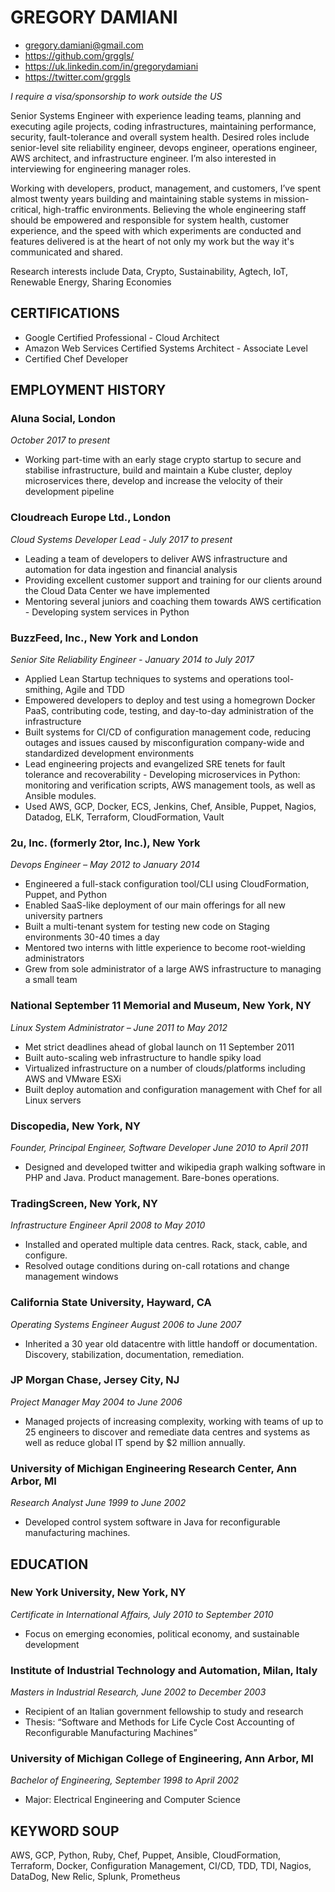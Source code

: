 # GREGORY DAMIANI

 - gregory.damiani@gmail.com
 - https://github.com/grggls/
 - https://uk.linkedin.com/in/gregorydamiani
 - https://twitter.com/grggls

*I require a visa/sponsorship to work outside the US*

Senior Systems Engineer with experience leading teams, planning and executing agile projects, coding infrastructures, maintaining performance, security, fault-tolerance and overall system health. Desired roles include senior-level site reliability engineer, devops engineer, operations engineer, AWS architect, and infrastructure engineer. I’m also interested in interviewing for engineering manager roles.

Working with developers, product, management, and customers, I’ve spent almost twenty years building and maintaining stable systems in mission-critical, high-traffic environments. Believing the whole engineering staff should be empowered and responsible for system health, customer experience, and the speed with which experiments are conducted and features delivered is at the heart of not only my work but the way it's communicated and shared.

Research interests include Data, Crypto, Sustainability, Agtech, IoT, Renewable Energy, Sharing Economies

## CERTIFICATIONS
 - Google Certified Professional - Cloud Architect
 - Amazon Web Services Certified Systems Architect - Associate Level
 - Certified Chef Developer

## EMPLOYMENT HISTORY
### Aluna Social, London
*October 2017 to present*
 - Working part-time with an early stage crypto startup to secure and stabilise infrastructure, build and maintain a Kube cluster, deploy microservices there, develop and increase the velocity of their development pipeline

### Cloudreach Europe Ltd., London
*Cloud Systems Developer Lead - July 2017 to present*
 - Leading a team of developers to deliver AWS infrastructure and automation for data ingestion and financial analysis
 - Providing excellent customer support and training for our clients around the Cloud Data Center we have implemented
 - Mentoring several juniors and coaching them towards AWS certification - Developing system services in Python

### BuzzFeed, Inc., New York and London
*Senior Site Reliability Engineer - January 2014 to July 2017*
 - Applied Lean Startup techniques to systems and operations tool-smithing, Agile and TDD
 - Empowered developers to deploy and test using a homegrown Docker PaaS, contributing code, testing, and day-to-day administration of the infrastructure
 - Built systems for CI/CD of configuration management code, reducing outages and issues caused by misconfiguration company-wide and standardized development environments
 - Lead engineering projects and evangelized SRE tenets for fault tolerance and recoverability - Developing microservices in Python: monitoring and verification scripts, AWS management tools, as well as Ansible modules.
 - Used AWS, GCP, Docker, ECS, Jenkins, Chef, Ansible, Puppet, Nagios, Datadog, ELK, Terraform, CloudFormation, Vault

### 2u, Inc. (formerly 2tor, Inc.), New York
*Devops Engineer – May 2012 to January 2014*
 - Engineered a full-stack configuration tool/CLI using CloudFormation, Puppet, and Python
 - Enabled SaaS-like deployment of our main offerings for all new university partners
 - Built a multi-tenant system for testing new code on Staging environments 30-40 times a day
 - Mentored two interns with little experience to become root-wielding administrators
 - Grew from sole administrator of a large AWS infrastructure to managing a small team

### National September 11 Memorial and Museum, New York, NY
*Linux System Administrator – June 2011 to May 2012*
 - Met strict deadlines ahead of global launch on 11 September 2011
 - Built auto-scaling web infrastructure to handle spiky load
 - Virtualized infrastructure on a number of clouds/platforms including AWS and VMware ESXi
 - Built deploy automation and configuration management with Chef for all Linux servers

### Discopedia, New York, NY
*Founder, Principal Engineer, Software Developer June 2010 to April 2011*
 - Designed and developed twitter and wikipedia graph walking software in PHP and Java. Product management. Bare-bones operations.

### TradingScreen, New York, NY
*Infrastructure Engineer April 2008 to May 2010*
 - Installed and operated multiple data centres. Rack, stack, cable, and configure.
 - Resolved outage conditions during on-call rotations and change management windows

### California State University, Hayward, CA
*Operating Systems Engineer August 2006 to June 2007*
 - Inherited a 30 year old datacentre with little handoff or documentation. Discovery, stabilization, documentation, remediation.

### JP Morgan Chase, Jersey City, NJ
*Project Manager May 2004 to June 2006*
 - Managed projects of increasing complexity, working with teams of up to 25 engineers to discover and remediate data centres and systems as well as reduce global IT spend by $2 million annually.

### University of Michigan Engineering Research Center, Ann Arbor, MI
*Research Analyst June 1999 to June 2002*
 - Developed control system software in Java for reconfigurable manufacturing machines.

## EDUCATION
### New York University, New York, NY
*Certificate in International Affairs, July 2010 to September 2010*
 - Focus on emerging economies, political economy, and sustainable development

### Institute of Industrial Technology and Automation, Milan, Italy
*Masters in Industrial Research, June 2002 to December 2003*
 - Recipient of an Italian government fellowship to study and research
 - Thesis: “Software and Methods for Life Cycle Cost Accounting of Reconfigurable Manufacturing Machines”

### University of Michigan College of Engineering, Ann Arbor, MI
*Bachelor of Engineering, September 1998 to April 2002*
 - Major: Electrical Engineering and Computer Science

## KEYWORD SOUP
AWS, GCP, Python, Ruby, Chef, Puppet, Ansible, CloudFormation, Terraform, Docker, Configuration Management, CI/CD, TDD, TDI, Nagios, DataDog, New Relic, Splunk, Prometheus
